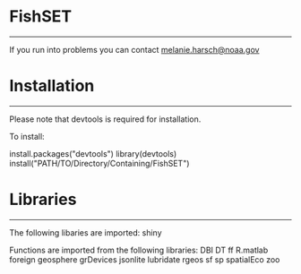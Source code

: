 FishSET
=========
---

If you run into problems you can contact melanie.harsch@noaa.gov

# Installation #
---
Please note that devtools is required for installation. 

To install:

   install.packages("devtools")
	 library(devtools)
	 install("PATH/TO/Directory/Containing/FishSET")

# Libraries #
---

The following libaries are imported:
shiny

Functions are imported from the following libraries:
DBI
DT
ff
R.matlab
foreign
geosphere
grDevices
jsonlite
lubridate
rgeos
sf
sp
spatialEco
zoo

